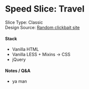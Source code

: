 # Speed Slice: Travel
Slice Type: Classic  
Design Source: [Random clickbait site](http://www.bestpsdfreebies.com/freebie/travel-free-psd-template/)  

#### Stack
- Vanilla HTML
- Vanilla LESS + Mixins -> CSS
- jQuery

#### Notes / Q&A
- ya man
